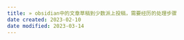 ```yaml
---
title: » obsidian中的文章草稿到少数派上投稿，需要经历的处理步骤
date created: 2023-02-10
date modified: 2023-03-14
---
```

